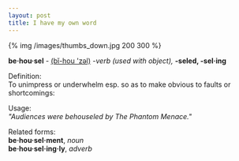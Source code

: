 ```yaml
---
layout: post
title: I have my own word
---
```


{% img /images/thumbs_down.jpg 200 300 %}

**be·hou·sel** -
[(bĭ-hou 'zəl)](http://dictionary.reference.com/help/ahd4/pronkey.html)
*-verb (used with object),* **-seled, -sel·ing**

Definition:  
To unimpress or underwhelm esp. so as to make obvious to faults or shortcomings:

Usage:  
*"Audiences were behouseled by The Phantom Menace."*

Related forms:  
**be·hou·sel·ment**, *noun*  
**be·hou·sel·ing·ly**, *adverb*  
